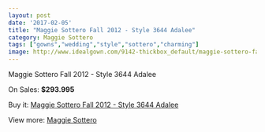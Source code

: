 ```yaml
---
layout: post
date: '2017-02-05'
title: "Maggie Sottero Fall 2012 - Style 3644 Adalee"
category: Maggie Sottero
tags: ["gowns","wedding","style","sottero","charming"]
image: http://www.idealgown.com/9142-thickbox_default/maggie-sottero-fall-2012-style-3644-adalee.jpg
---
```

Maggie Sottero Fall 2012 - Style 3644 Adalee

On Sales: **$293.995**
<a href="https://www.idealgown.com/en/maggie-sottero/3822-maggie-sottero-fall-2012-style-3644-adalee.html"><amp-img layout="responsive" width="600" height="600" src="//www.idealgown.com/9142-thickbox_default/maggie-sottero-fall-2012-style-3644-adalee.jpg" alt="Maggie Sottero Fall 2012 - Style 3644 Adalee 0" /></a>
<a href="https://www.idealgown.com/en/maggie-sottero/3822-maggie-sottero-fall-2012-style-3644-adalee.html"><amp-img layout="responsive" width="600" height="600" src="//www.idealgown.com/9144-thickbox_default/maggie-sottero-fall-2012-style-3644-adalee.jpg" alt="Maggie Sottero Fall 2012 - Style 3644 Adalee 1" /></a>
<a href="https://www.idealgown.com/en/maggie-sottero/3822-maggie-sottero-fall-2012-style-3644-adalee.html"><amp-img layout="responsive" width="600" height="600" src="//www.idealgown.com/9143-thickbox_default/maggie-sottero-fall-2012-style-3644-adalee.jpg" alt="Maggie Sottero Fall 2012 - Style 3644 Adalee 2" /></a>

Buy it: [Maggie Sottero Fall 2012 - Style 3644 Adalee](https://www.idealgown.com/en/maggie-sottero/3822-maggie-sottero-fall-2012-style-3644-adalee.html "Maggie Sottero Fall 2012 - Style 3644 Adalee")

View more: [Maggie Sottero](https://www.idealgown.com/en/45-maggie-sottero "Maggie Sottero")